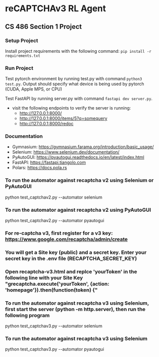 # reCAPTCHAv3 RL Agent

## CS 486 Section 1 Project

### Setup Project

Install project requirements with the following command: `pip install -r requirements.txt`

### Run Project

Test pytorch environment by running test.py with command `python3 test.py`. Output should specify what device is being used by pytorch (CUDA, Apple MPS, or CPU)

Test FastAPI by running server.py with command `fastapi dev server.py`.

- visit the following endpoints to verify the server is running:
  - http://127.0.0.1:8000/
  - http://127.0.0.1:8000/items/5?q=somequery
  - http://127.0.0.1:8000/redoc

### Documentation

- Gymnasium: https://gymnasium.farama.org/introduction/basic_usage/
- Selenium: https://www.selenium.dev/documentation/
- PyAutoGUI: https://pyautogui.readthedocs.io/en/latest/index.html
- FastAPI: https://fastapi.tiangolo.com
- Polars: https://docs.pola.rs

### To run the automator against recaptcha v2 using Selenium or PyAutoGUI

python test_captchav2.py --automator selenium

### To run the automator against recaptcha v2 using PyAutoGUI

python test_captchav2.py --automator pyautogui

### For re-captcha v3, first register for a v3 key: https://www.google.com/recaptcha/admin/create

### You will get a Site key (public) and a secret key. Enter your secret key in the .env file (RECAPTCHA_SECRET_KEY)

### Open recaptcha-v3.html and replce 'yourToken' in the following line with your Site Key "grecaptcha.execute('yourToken', {action: 'homepage'}).then(function(token) {"

### To run the automator against recaptcha v3 using Selenium, first start the server (python -m http.server), then run the following program

python test_captchav3.py --automator selenium

### To run the automator against recaptcha v3 using Selenium

python test_captchav3.py --automator pyautogui

